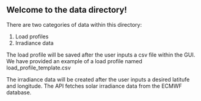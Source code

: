 ## Welcome to the data directory!

There are two categories of data within this directory:
1. Load profiles
2. Irradiance data

The load profile will be saved after the user inputs a csv file within the GUI. We have provided an example of a load profile named load_profile_template.csv

The irradiance data will be created after the user inputs a desired latitufe and longitude. The API fetches solar irradiance data from the ECMWF database.
